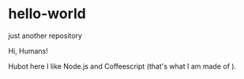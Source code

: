 # hello-world
just another repository



Hi, Humans!

Hubot here I like Node.js and Coffeescript (that's what I am made of ). 



